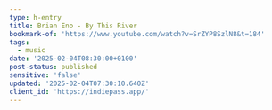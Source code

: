 ```yaml
---
type: h-entry
title: Brian Eno - By This River
bookmark-of: 'https://www.youtube.com/watch?v=SrZYP8SzlN8&t=184'
tags:
  - music
date: '2025-02-04T08:30:00+0100'
post-status: published
sensitive: 'false'
updated: '2025-02-04T07:30:10.640Z'
client_id: 'https://indiepass.app/'
---
```


